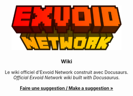 <!--
*** Using the Best-README-Template (https://github.com/othneildrew/Best-README-Template).
-->

<!-- BACK TO TOP  -->
<div id="top"></div>

<!-- PROJECT LOGO -->
<br />
<div align="center">
  <a href="https://github.com/ExvoidNet/wiki">
    <img src="/static/img/header.png" alt="Logo" width="350">
  </a>

<h3 align="center">Wiki</h3>

  <p align="center">
    Le wiki officiel d'Exvoid Network construit avec Docusaurs.
    <br />
    <i>Official Exvoid Network wiki built with Docusaurus.</i>
    <br />
    <br />
    <a href="https://github.com/ExvoidNet/wiki/issues/new/choose"><strong>Faire une suggestion / Make a suggestion »</strong></a>
  </p>
</div>
